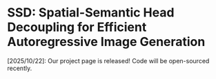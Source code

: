 # SSD: Spatial-Semantic Head Decoupling for Efficient Autoregressive Image Generation
[2025/10/22]: Our project page is released! Code will be open-sourced recently.
